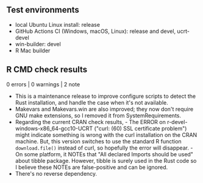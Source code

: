 ## Test environments

* local Ubuntu Linux install: release
* GitHub Actions CI (Windows, macOS, Linux): release and devel, ucrt-devel
* win-builder: devel
* R Mac builder

## R CMD check results

0 errors | 0 warnings | 2 note

* This is a maintenance release to improve configure scripts to detect the Rust
  installation, and handle the case when it's not available.
* Makevars and Makevars.win are also improved; they now don't require GNU make
  extensions, so I removed it from SystemRequirements.
* Regarding the current CRAN check results,
      - The ERROR on r-devel-windows-x86_64-gcc10-UCRT ("curl: (60) SSL 
        certificate problem") might indicate something is wrong with the curl
        installation on the CRAN machine. But, this version switches to use
        the standard R function `download.file()` instead of curl, so hopefully
        the error will disappear.
      - On some platform, it NOTEs that "All declared Imports should be used"
        about tibble package. However, tibble is surely used in the Rust code
        so I believe these NOTEs are false-positive and can be ignored.
* There's no reverse dependency.

